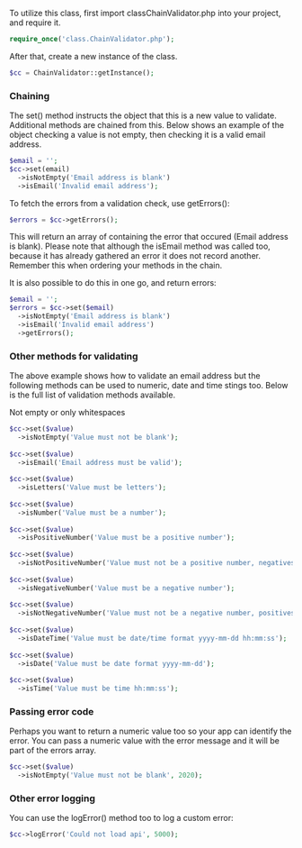To utilize this class, first import classChainValidator.php into your project, and require it.

```php
require_once('class.ChainValidator.php');
```

After that, create a new instance of the class.

```php
$cc = ChainValidator::getInstance();
```

### Chaining

The set() method instructs the object that this is a new value to validate. Additional methods are chained from this. Below shows an example of the object checking a value is not empty, then checking it is a valid email address.

```php
$email = '';
$cc->set(email)
  ->isNotEmpty('Email address is blank')
  ->isEmail('Invalid email address');
```

To fetch the errors  from a validation check, use getErrors():

```php
$errors = $cc->getErrors();
```

This will return an array of containing the error that occured (Email address is blank). Please note that although the isEmail method was called too, because it has already gathered an error it does not record another. Remember this when ordering your methods in the chain.

It is also possible to do this in one go, and return errors:

```php
$email = '';
$errors = $cc->set($email)
  ->isNotEmpty('Email address is blank')
  ->isEmail('Invalid email address')
  ->getErrors();
```

### Other methods for validating

The above example shows how to validate an email address but the following methods can be used to numeric, date and time stings too. Below is the full list of validation methods available.

Not empty or only whitespaces

```php
$cc->set($value)
  ->isNotEmpty('Value must not be blank');
  
$cc->set($value)
  ->isEmail('Email address must be valid');
  
$cc->set($value)
  ->isLetters('Value must be letters');
  
$cc->set($value)
  ->isNumber('Value must be a number');
  
$cc->set($value)
  ->isPositiveNumber('Value must be a positive number');
  
$cc->set($value)
  ->isNotPositiveNumber('Value must not be a positive number, negatives and zeros OK');
  
$cc->set($value)
  ->isNegativeNumber('Value must be a negative number');
  
$cc->set($value)
  ->isNotNegativeNumber('Value must not be a negative number, positives and zeros OK');
  
$cc->set($value)
  ->isDateTime('Value must be date/time format yyyy-mm-dd hh:mm:ss');
  
$cc->set($value)
  ->isDate('Value must be date format yyyy-mm-dd');
  
$cc->set($value)
  ->isTime('Value must be time hh:mm:ss');
```

### Passing error code

Perhaps you want to return a numeric value too so your app can identify the error. You can pass a numeric value with the error message and it will be part of the errors array.

```php
$cc->set($value)
  ->isNotEmpty('Value must not be blank', 2020);
```

### Other error logging

You can use the logError() method too to log a custom error:

```php
$cc->logError('Could not load api', 5000);
```
